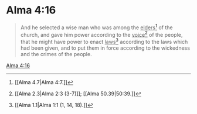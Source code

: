 # Alma 4:16

> And he selected a wise man who was among the <u>elders</u>[^a] of the church, and gave him power according to the <u>voice</u>[^b] of the people, that he might have power to enact <u>laws</u>[^c] according to the laws which had been given, and to put them in force according to the wickedness and the crimes of the people.

[Alma 4:16](https://www.churchofjesuschrist.org/study/scriptures/bofm/alma/4?lang=eng&id=p16#p16)


[^a]: [[Alma 4.7|Alma 4:7.]]
[^b]: [[Alma 2.3|Alma 2:3 (3-7)]]; [[Alma 50.39|50:39.]]
[^c]: [[Alma 1.1|Alma 1:1 (1, 14, 18).]]

